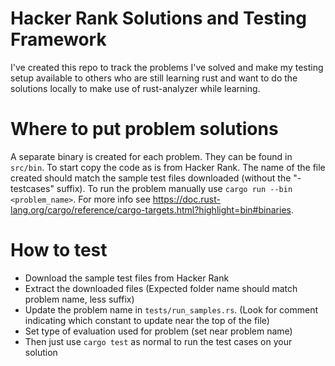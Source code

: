 # Hacker Rank Solutions and Testing Framework

I've created this repo to track the problems I've solved and make my testing setup available to others who are still learning rust and want to do the solutions locally to make use of rust-analyzer while learning.

# Where to put problem solutions

A separate binary is created for each problem. They can be found in `src/bin`. To start copy the code as is from Hacker Rank. The name of the file created should match the sample test files downloaded (without the "-testcases" suffix). To run the problem manually use `cargo run --bin <problem_name>`. For more info see <https://doc.rust-lang.org/cargo/reference/cargo-targets.html?highlight=bin#binaries>.

# How to test

- Download the sample test files from Hacker Rank
- Extract the downloaded files (Expected folder name should match problem name, less suffix)
- Update the problem name in `tests/run_samples.rs`. (Look for comment indicating which constant to update near the top of the file)
- Set type of evaluation used for problem (set near problem name)
- Then just use `cargo test` as normal to run the test cases on your solution